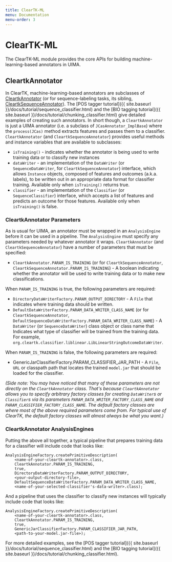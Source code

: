 ```yaml
---
title: ClearTK-ML
menu: Documentation
menu-order: 3
---
```


# ClearTK-ML

The ClearTK-ML module provides the core APIs for building machine-learning-based annotators in UIMA.

## CleartkAnnotator

In ClearTK, machine-learning-based annotators are subclasses of  [CleartkAnnotator](https://github.com/ClearTK/cleartk/blob/master/cleartk-ml/src/main/java/org/cleartk/ml/CleartkAnnotator.java) (or for sequence-labeling tasks, its sibling, [CleartkSequenceAnnotator](https://github.com/ClearTK/cleartk/blob/master/cleartk-ml/src/main/java/org/cleartk/ml/CleartkSequenceAnnotator.java)). The [POS tagger tutorial]({{ site.baseurl }}/docs/tutorial/sequence_classifier.html) and the [BIO tagging tutorial]({{ site.baseurl }}/docs/tutorial/chunking_classifier.html) give detailed examples of creating such annotators. In short though, a `CleartkAnnotator` is just a UIMA annotator (i.e. a subclass of `JCasAnnotator_ImplBase`) where the `process(JCas)` method extracts features and passes them to a classifier. `CleartkAnnotator` (and `CleartkSequenceAnnotator`) provides useful methods and instance variables that are available to subclasses:

 * `isTraining()` - indicates whether the annotator is being used to write training data or to classify new instances
 * `dataWriter` - an implementation of the `DataWriter` (or `SequenceDataWriter`, for `CleartkSequenceAnnotator`) interface, which allows `Instance` objects, composed of features and outcomes (a.k.a. labels), to be written out in an appropriate data format for classifier training. Available only when `isTraining()` returns true.
 * `classifier` - an implementation of the `Classifier` (or `SequenceClassifier`) interface, which accepts a list of features and predicts an outcome for those features. Available only when `isTraining()` is false.

### CleartkAnnotator Parameters

As is usual for UIMA, an annotator must be wrapped in an `AnalysisEngine` before it can be used in a pipeline. The `AnalysisEngine` must specify any parameters needed by whatever annotator it wraps. `CleartkAnnotator` (and `CleartkSequenceAnnotator`) have a number of parameters that must be specified:

 * `CleartkAnnotator.PARAM_IS_TRAINING` (or for `CleartkSequenceAnnotator`, `CleartkSequenceAnnotator.PARAM_IS_TRAINING`) - A boolean indicating whether the annotator will be used to write training data or to make new classifications.

When `PARAM_IS_TRAINING` is true, the following parameters are required:

 * `DirectoryDataWriterFactory.PARAM_OUTPUT_DIRECTORY` - A `File` that indicates where training data should be written.
 * `DefaultDataWriterFactory.PARAM_DATA_WRITER_CLASS_NAME` (or for `CleartkSequenceAnnotator`, `DefaultSequenceDataWriterFactory.PARAM_DATA_WRITER_CLASS_NAME`) - A `DataWriter` (or `SequenceDataWriter`) class object or class name that Indicates what type of classifier will be trained from the training data. For example, `org.cleartk.classifier.liblinear.LibLinearStringOutcomeDataWriter`.

When `PARAM_IS_TRAINING` is false, the following parameters are required:

* GenericJarClassifierFactory.PARAM\_CLASSIFIER\_JAR\_PATH - A `File`, `URL` or classpath path that locates the trained `model.jar` that should be loaded for the classifier.

_(Side note: You may have noticed that many of these parameters are not directly on the `CleartkAnnotator` class. That's because `CleartkAnnotator` allows you to specify arbitrary factory classes for creating `DataWriter`s or `Classifier`s via its parameters `PARAM_DATA_WRITER_FACTORY_CLASS_NAME` and `PARAM_CLASSIFIER_FACTORY_CLASS_NAME`. The default factory classes are where most of the above required parameters come from. For typical use of ClearTK, the default factory classes will almost always be what you want.)_

### CleartkAnnotator AnalysisEngines

Putting the above all together, a typical pipeline that prepares training data for a classifier will include code that looks like:

    AnalysisEngineFactory.createPrimitiveDescription(
        <name-of-your-cleartk-annotator>.class,
        CleartkAnnotator.PARAM_IS_TRAINING,
        true,
        DirectoryDataWriterFactory.PARAM_OUTPUT_DIRECTORY,
        <your-output-directory-file>,
        DefaultSequenceDataWriterFactory.PARAM_DATA_WRITER_CLASS_NAME,
        <name-of-your-selected-classifier's-data-writer>.class);

And a pipeline that uses the classifier to classify new instances will typically include code that looks like:

    AnalysisEngineFactory.createPrimitiveDescription(
        <name-of-your-cleartk-annotator>.class,
        CleartkAnnotator.PARAM_IS_TRAINING,
        true,
        GenericJarClassifierFactory.PARAM_CLASSIFIER_JAR_PATH,
        <path-to-your-model.jar-file>);

For more detailed examples, see the [POS tagger tutorial]({{ site.baseurl }}/docs/tutorial/sequence_classifier.html) and the [BIO tagging tutorial]({{ site.baseurl }}/docs/tutorial/chunking_classifier.html).